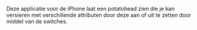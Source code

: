 Deze applicatie voor de iPhone laat een potatohead zien die je kan versieren met verschillende attributen door deze aan of uit te zetten door middel van de switches.
